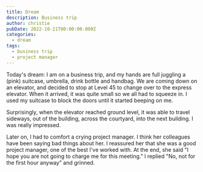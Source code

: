 ```yaml
---
title: Dream
description: Business trip
author: christie
pubDate: 2022-10-21T00:00:00.000Z
categories:
  - dream
tags:
  - business trip
  - project manager
---
```


Today's dream: I am on a business trip, and my hands are full juggling a (pink) suitcase, umbrella, drink bottle and handbag. We are coming down on an elevator, and decided to stop at Level 45 to change over to the express elevator. When it arrived, it was quite small so we all had to squeeze in. I used my suitcase to block the doors until it started beeping on me.

Surprisingly, when the elevator reached ground level, it was able to travel sideways, out of the building, across the courtyard, into the next building. I was really impressed.

Later on, I had to comfort a crying project manager. I think her colleagues have been saying bad things about her. I reassured her that she was a good project manager, one of the best I've worked with. At the end, she said "I hope you are not going to charge me for this meeting." I replied "No, not for the first hour anyway" and grinned.
